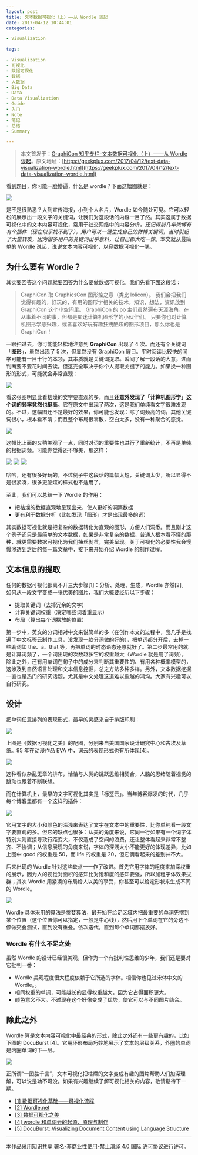 ```yaml
---
layout: post
title: 文本数据可视化（上）——从 Wordle 谈起
date: 2017-04-12 10:44:01
categories:

- Visualization

tags:

- Visualization
- 可视化
- 数据可视化
- 数据
- 大数据
- Big Data
- Data
- Data Visualization
- Guide
- 入门
- Note
- 笔记
- 总结
- Summary

---
```


> 本文首发于：[GraphiCon 知乎专栏-文本数据可视化（上）——从 Wordle 谈起](https://zhuanlan.zhihu.com/p/26306683)。原文地址：[https://geekplux.com/2017/04/12/text-data-visualization-wordle.html](https://geekplux.com/2017/04/12/text-data-visualization-wordle.html)

看到题目，你可能一脸懵逼，什么是 wordle？下面这幅图就是：

![](https://ooo.0o0.ooo/2017/04/14/58f0320078efe.png)

是不是很熟悉？大到宣传海报，小到个人名片，Wordle 如今随处可见。它可以轻松的展示出一段文字的关键词，让我们对这段话的内容一目了然。其实这属于数据可视化中的文本内容可视化，常用于社交网络中的内容分析，_还记得前几年微博有有个插件（现在似乎找不到了），用户可以一键生成自己的微博关键词，当时引起了大量转发，因为很多用户的关键词出乎意料，让自己都大吃一惊_。本文就从最简单的 Wordle 说起，说说文本内容可视化，以窥数据可视化一隅。

## 为什么要有 Wordle？

其实要回答这个问题就要回答为什么要做数据可视化。我们先看下面这段话：

> GraphiCon 取 GraphicsCon 图形控之意（类比 lolicon）。
> 我们会把我们觉得有趣的，好玩的，有用的图形学相关的技术，知识，想法，资讯放到 GraphiCon 这个小空间里。
> GraphiCon 的 po 主们虽然遍布天涯海角，在从事着不同的事，但都是痴迷计算机图形学的小伙伴们。
> 只要你也对计算机图形学感兴趣，或者喜欢好玩有趣狂拽酷炫的图形项目，那么你也是 GraphiCon！

一眼扫过去，你可能能轻松地注意到 **GraphiCon** 出现了 4 次。而还有个关键词「**图形**」，虽然出现了 5 次，但显然没有 GraphiCon 醒目。平时阅读比较快的同学可能有一目十行的本领，其本质就是关键词提取。瞬间了解一段话的大意，进而判断要不要花时间去读。但这完全取决于你个人提取关键字的能力。如果换一种图形的形式，可能就会非常直观：

![](https://ooo.0o0.ooo/2017/04/04/58e35ca7a99a0.png)

看这张图明显比看枯燥的文字要直观的多，而且**还意外发现了「计算机图形学」这个词的频率竟然也挺高**。它在原文中出现了两次，这是我们单纯看文字很难发现的。不过，这幅图还不是最好的效果，你可能也发现：除了词频高的词，其他关键词很小，根本看不清；而且整个布局很零散，空白太多，没有一种聚合的感觉。

![](https://ooo.0o0.ooo/2017/04/14/58f031f9367fa.png)

这幅比上面的又稍美观了一点，同时对词的重要性也进行了重新统计，不再是单纯的根据词频。可能你觉得还不够美，那这样：

![](https://ooo.0o0.ooo/2017/04/14/58f031f49a275.png)
![](https://ooo.0o0.ooo/2017/04/14/58f031f5ad7e5.png)
![](https://ooo.0o0.ooo/2017/04/14/58f031f75d220.png)

哈哈，还有很多好玩的，不过例子中这段话的篇幅太短，关键词太少，所以显得不是很紧凑，很多更酷炫的样式也不适用了。

至此，我们可以总结一下 Wordle 的作用：

- 把枯燥的数据直观地呈现出来，使人更好的洞察数据
- 更有利于数据分析（比如发现「图形」才是出现最多的词）

其实数据可视化就是把复杂的数据转化为直观的图形，方便人们洞悉。而且刚才这个例子还只是最简单的文本数据，如果是非常复杂的数据，普通人根本看不懂的那种，就更需要数据可视化为我们抽丝剥茧，完美呈现。关于可视化的必要性我会慢慢渗透到之后的每一篇文章中，接下来开始介绍 Wordle 的制作过程。

## 文本信息的提取

任何的数据可视化都离不开三大步骤[1]：分析、处理、生成，Wordle 亦然[2]。如何从一段文字变成一张优美的图片，我们大概要经历以下步骤：

- 提取关键词（去掉冗余的文字）
- 计算关键词权重（决定哪些词着重显示）
- 布局（算出每个词摆放的位置）

第一步中，英文的分词相对中文来说简单的多（在创作本文的过程中，我几乎是找遍了中文标签云制作工具，没发现一款分词做的好的），把单词都分开后，去掉一些助词如 the、a、that 等，再把单词的时态语态还原就好了。第二步最常用的就是计算词频了，一个词出现的次数越多它的权重越大（Wordle 就是用了词频）。除此之外，还有用单词在句子中的成分来判断其重要性的、有用各种概率模型的，这涉及到自然语言处理和文本信息挖掘，总之方法多种多样。另外，文本数据挖掘一直也是热门的研究话题，尤其是中文处理这道难以逾越的鸿沟。大家有兴趣可以自行研究。

## 设计

把单词任意排列的表现形式，最早的灵感来自于排版印刷：

![](https://i.loli.net/2018/09/26/5bab55bdcf2ed.jpg)

上图是《数据可视化之美》的配图，分别来自美国国家设计研究中心和古埃及草纸。95 年在动漫作品 EVA 中，词云的表现形式也有所体现[4]。

![](https://i.loli.net/2018/09/26/5bab55bdd4d64.jpg)

这种看似杂乱无章的排布，恰恰与人类的跳跃思维相契合，人脑的思绪随着视觉的跳动也跟着不断联想。

而在计算机上，最早的文字可视化其实是「标签云」。当年博客爆发的时代，几乎每个博客里都有一个这样的插件：

![](https://ooo.0o0.ooo/2017/04/14/58f031f6bce01.png)

它用文字的大小和颜色的深浅来表达了文字在文本中的重要性，比你单纯看一段文字要直观的多。但它的缺点也很多：从美的角度来说，它同一行如果有一个词字体特别大则直接导致行距变大，不仅造成了空间的浪费，还让整体看起来非常不整齐、不协调；从信息展现的角度来说，字体的深浅大小不能更好的体现差异，比如上图中 good 的权重是 50，而 life 的权重是 20，但它俩看起来的差别并不大。

后来出现的 Wordle 针对这些缺点一一作了改进。首先它用字体的粗度来加深权重的展示，因为人的视觉对面积的感知比对饱和度的感知要强，所以加粗字体效果拔群；其次 Wordle 用紧凑的布局给人以美的享受，你甚至可以给定形状来生成不同的 Wordle。

![](https://ooo.0o0.ooo/2017/03/19/58cd69ce5724c.jpg)

Wordle 具体采用的算法是贪婪算法，最开始在给定区域内把最重要的单词先摆到某个位置（这个位置你可以指定，一般是中心线），然后用下个单词在它的旁边不停做交叠测试，直到没有重叠。依次迭代，直到每个单词都摆放好。

### Wordle 有什么不足之处

虽然 Wordle 的设计已经很美观，但作为一个有批判性思维的少年，我们还是要对它批判一番：

- Wordle 美观程度很大程度依赖于它所选的字体。相信你也见过宋体中文的 Wordle。。
- 相同权重的单词，可能越长的显得权重越大，因为它占得面积更大。
- 颜色意义不大。不过现在这个好像变成了优势，使它可以与不同图片结合。

## 除此之外

Wordle 算是文本内容可视化中最经典的形式，除此之外还有一些更有趣的，比如下图的 DocuBurst [4]。它用环形布局巧妙地展示了文本的层级关系，外圈的单词是内圈单词的下一层。

![](https://ooo.0o0.ooo/2017/04/14/58f031fe74aa3.png)

正所谓“一图胜千言”，文本可视化把枯燥的文字变成有趣的图片帮助人们加深理解，可以说是功不可没。如果有兴趣继续了解可视化相关的内容，敬请期待下一期。

- [[1] 数据可视化基础——可视化流程](http://geekplux.com/2017/01/01/basics-of-data-visualization-the-process-model.html)
- [[2] Wordle.net](http://www.wordle.net/)
- [[3] 数据可视化之美](https://book.douban.com/subject/6439420/)
- [[4] wordle 和单词云的起源、原理与制作](http://www.storagelab.org.cn/zhangdi/2014/02/07/wordle/)
- [[5] DocuBurst: Visualizing Document Content using Language Structure](http://vialab.science.uoit.ca/wp-content/papercite-data/pdf/col2009a.pdf)

---

本作品采用[知识共享 署名-非商业性使用-禁止演绎 4.0 国际 许可协议](http://creativecommons.org/licenses/by-nc-nd/4.0/)进行许可。
